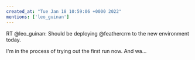 ```yaml
---
created_at: "Tue Jan 18 10:59:06 +0000 2022"
mentions: ['leo_guinan']
---
```


RT @leo_guinan: Should be deploying @feathercrm to  the new environment today. 

I'm in the process of trying out the first run now. And wa…